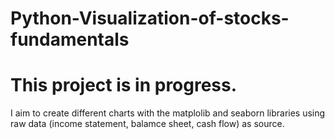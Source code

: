 # Python-Visualization-of-stocks-fundamentals

# This project is in progress.

I aim to create different charts with the matplolib and seaborn libraries using raw data (income statement, balamce sheet, cash flow) as source.
